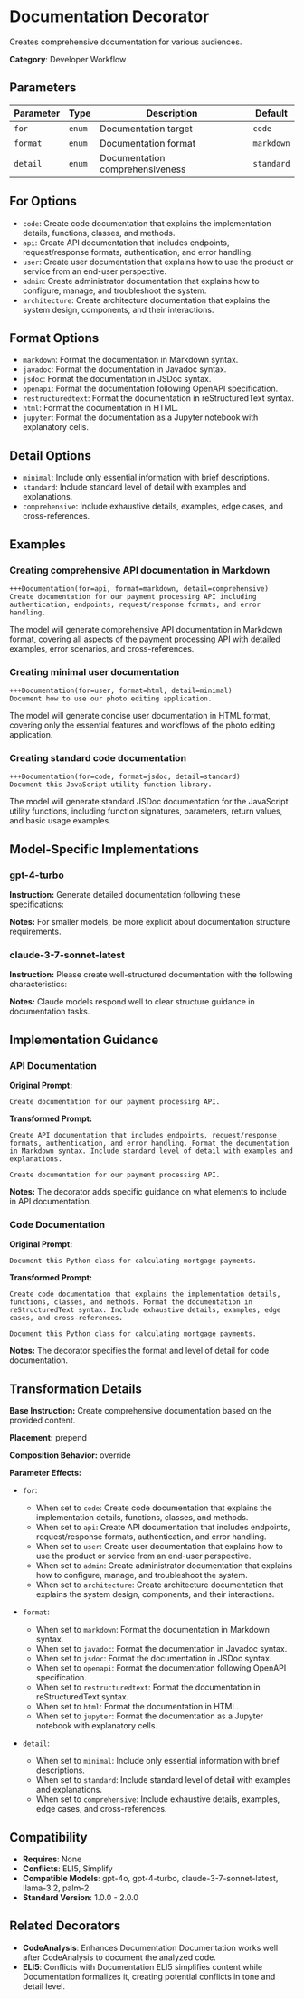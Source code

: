 # Documentation Decorator

Creates comprehensive documentation for various audiences.

**Category**: Developer Workflow

## Parameters

| Parameter | Type | Description | Default |
|-----------|------|-------------|--------|
| `for` | `enum` | Documentation target | `code` |
| `format` | `enum` | Documentation format | `markdown` |
| `detail` | `enum` | Documentation comprehensiveness | `standard` |

## For Options

- `code`: Create code documentation that explains the implementation details, functions, classes, and methods.
- `api`: Create API documentation that includes endpoints, request/response formats, authentication, and error handling.
- `user`: Create user documentation that explains how to use the product or service from an end-user perspective.
- `admin`: Create administrator documentation that explains how to configure, manage, and troubleshoot the system.
- `architecture`: Create architecture documentation that explains the system design, components, and their interactions.

## Format Options

- `markdown`: Format the documentation in Markdown syntax.
- `javadoc`: Format the documentation in Javadoc syntax.
- `jsdoc`: Format the documentation in JSDoc syntax.
- `openapi`: Format the documentation following OpenAPI specification.
- `restructuredtext`: Format the documentation in reStructuredText syntax.
- `html`: Format the documentation in HTML.
- `jupyter`: Format the documentation as a Jupyter notebook with explanatory cells.

## Detail Options

- `minimal`: Include only essential information with brief descriptions.
- `standard`: Include standard level of detail with examples and explanations.
- `comprehensive`: Include exhaustive details, examples, edge cases, and cross-references.

## Examples

### Creating comprehensive API documentation in Markdown

```
+++Documentation(for=api, format=markdown, detail=comprehensive)
Create documentation for our payment processing API including authentication, endpoints, request/response formats, and error handling.
```

The model will generate comprehensive API documentation in Markdown format, covering all aspects of the payment processing API with detailed examples, error scenarios, and cross-references.

### Creating minimal user documentation

```
+++Documentation(for=user, format=html, detail=minimal)
Document how to use our photo editing application.
```

The model will generate concise user documentation in HTML format, covering only the essential features and workflows of the photo editing application.

### Creating standard code documentation

```
+++Documentation(for=code, format=jsdoc, detail=standard)
Document this JavaScript utility function library.
```

The model will generate standard JSDoc documentation for the JavaScript utility functions, including function signatures, parameters, return values, and basic usage examples.

## Model-Specific Implementations

### gpt-4-turbo

**Instruction:** Generate detailed documentation following these specifications:

**Notes:** For smaller models, be more explicit about documentation structure requirements.

### claude-3-7-sonnet-latest

**Instruction:** Please create well-structured documentation with the following characteristics:

**Notes:** Claude models respond well to clear structure guidance in documentation tasks.


## Implementation Guidance

### API Documentation

**Original Prompt:**
```
Create documentation for our payment processing API.
```

**Transformed Prompt:**
```
Create API documentation that includes endpoints, request/response formats, authentication, and error handling. Format the documentation in Markdown syntax. Include standard level of detail with examples and explanations.

Create documentation for our payment processing API.
```

**Notes:** The decorator adds specific guidance on what elements to include in API documentation.

### Code Documentation

**Original Prompt:**
```
Document this Python class for calculating mortgage payments.
```

**Transformed Prompt:**
```
Create code documentation that explains the implementation details, functions, classes, and methods. Format the documentation in reStructuredText syntax. Include exhaustive details, examples, edge cases, and cross-references.

Document this Python class for calculating mortgage payments.
```

**Notes:** The decorator specifies the format and level of detail for code documentation.

## Transformation Details

**Base Instruction:** Create comprehensive documentation based on the provided content.

**Placement:** prepend

**Composition Behavior:** override

**Parameter Effects:**

- `for`:
  - When set to `code`: Create code documentation that explains the implementation details, functions, classes, and methods.
  - When set to `api`: Create API documentation that includes endpoints, request/response formats, authentication, and error handling.
  - When set to `user`: Create user documentation that explains how to use the product or service from an end-user perspective.
  - When set to `admin`: Create administrator documentation that explains how to configure, manage, and troubleshoot the system.
  - When set to `architecture`: Create architecture documentation that explains the system design, components, and their interactions.

- `format`:
  - When set to `markdown`: Format the documentation in Markdown syntax.
  - When set to `javadoc`: Format the documentation in Javadoc syntax.
  - When set to `jsdoc`: Format the documentation in JSDoc syntax.
  - When set to `openapi`: Format the documentation following OpenAPI specification.
  - When set to `restructuredtext`: Format the documentation in reStructuredText syntax.
  - When set to `html`: Format the documentation in HTML.
  - When set to `jupyter`: Format the documentation as a Jupyter notebook with explanatory cells.

- `detail`:
  - When set to `minimal`: Include only essential information with brief descriptions.
  - When set to `standard`: Include standard level of detail with examples and explanations.
  - When set to `comprehensive`: Include exhaustive details, examples, edge cases, and cross-references.

## Compatibility

- **Requires**: None
- **Conflicts**: ELI5, Simplify
- **Compatible Models**: gpt-4o, gpt-4-turbo, claude-3-7-sonnet-latest, llama-3.2, palm-2
- **Standard Version**: 1.0.0 - 2.0.0

## Related Decorators

- **CodeAnalysis**: Enhances Documentation Documentation works well after CodeAnalysis to document the analyzed code.
- **ELI5**: Conflicts with Documentation ELI5 simplifies content while Documentation formalizes it, creating potential conflicts in tone and detail level.
